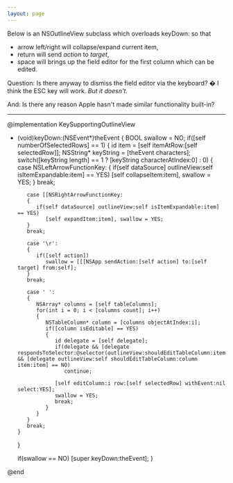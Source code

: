 ```yaml
---
layout: page
---
```




Below is an NSOutlineView subclass which overloads keyDown: so that


* arrow left/right will collapse/expand current item,
* return will send *action* to *target*,
* space will brings up the field editor for the first column which can be edited.


Question: Is there anyway to dismiss the field editor via the keyboard? � I think the ESC key will work. *But it doesn't.*

And: Is there any reason Apple hasn't made similar functionality built-in?

----
    
@implementation KeySupportingOutlineView

- (void)keyDown:(NSEvent*)theEvent
{
   BOOL swallow = NO;
   if([self numberOfSelectedRows] == 1)
   {
      id item = [self itemAtRow:[self selectedRow]];
      NSString* keyString = [theEvent characters];
      switch([keyString length] == 1 ? [keyString characterAtIndex:0] : 0)
      {
         case NSLeftArrowFunctionKey:
         {
            if(self dataSource] outlineView:self isItemExpandable:item] == YES)
               [self collapseItem:item], swallow = YES;
         }
         break;

         case [[NSRightArrowFunctionKey:
         {
            if(self dataSource] outlineView:self isItemExpandable:item] == YES)
               [self expandItem:item], swallow = YES;
         }
         break;

         case '\r':
         {
            if([self action])
               swallow = [[[NSApp sendAction:[self action] to:[self target] from:self];
         }
         break;

         case ' ':
         {
            NSArray* columns = [self tableColumns];
            for(int i = 0; i < [columns count]; i++)
            {
               NSTableColumn* column = [columns objectAtIndex:i];
               if([column isEditable] == YES)
               {
                  id delegate = [self delegate];
                  if(delegate && [delegate respondsToSelector:@selector(outlineView:shouldEditTableColumn:item:)] && [delegate outlineView:self shouldEditTableColumn:column item:item] == NO)
                     continue;
   
                  [self editColumn:i row:[self selectedRow] withEvent:nil select:YES];
                  swallow = YES;
                  break;
               }
            }
         }
         break;
      }
   }

   if(swallow == NO)
      [super keyDown:theEvent];
}

@end
